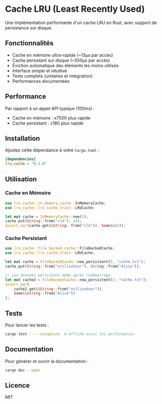# Cache LRU (Least Recently Used)

Une implémentation performante d'un cache LRU en Rust, avec support de persistance sur disque.

## Fonctionnalités

- Cache en mémoire ultra-rapide (~13µs par accès)
- Cache persistant sur disque (~550µs par accès)
- Éviction automatique des éléments les moins utilisés
- Interface simple et intuitive
- Tests complets (unitaires et intégration)
- Performances documentées

## Performance

Par rapport à un appel API typique (100ms) :
- Cache en mémoire : x7500 plus rapide
- Cache persistant : x180 plus rapide

## Installation

Ajoutez cette dépendance à votre `Cargo.toml` :
```toml
[dependencies]
lru-cache = "0.1.0"
```

## Utilisation

### Cache en Mémoire

```rust
use lru_cache::in_memory_cache::InMemoryCache;
use lru_cache::lru_cache_trait::LRUCache;

let mut cache = InMemoryCache::new(2);
cache.put(String::from("clé"), 42);
assert_eq!(cache.get(&String::from("clé")), Some(&42));
```

### Cache Persistant

```rust
use lru_cache::file_backed_cache::FileBackedCache;
use lru_cache::lru_cache_trait::LRUCache;

let mut cache = FileBackedCache::new_persistent(2, "cache.txt");
cache.put(String::from("utilisateur"), String::from("Alice"));

// Les données persistent même après redémarrage
let mut cache2 = FileBackedCache::new_persistent(2, "cache.txt");
assert_eq!(
    cache2.get(&String::from("utilisateur")), 
    Some(&String::from("Alice"))
);
```

## Tests

Pour lancer les tests :
```bash
cargo test -- --nocapture  # Affiche aussi les performances
```

## Documentation

Pour générer et ouvrir la documentation :
```bash
cargo doc --open
```

## Licence

MIT
